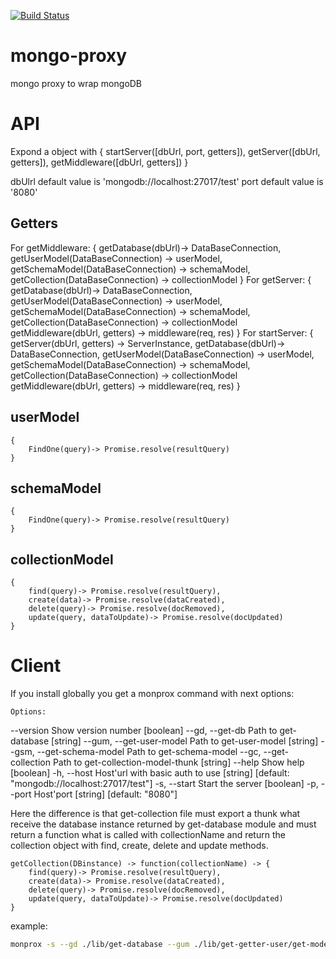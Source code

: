 [![Build Status](https://travis-ci.org/Cereceres/mongo-proxy.svg?branch=master)](https://travis-ci.org/Cereceres/mongo-proxy)


# mongo-proxy
mongo proxy to wrap mongoDB


# API 
Expond a object with {
    startServer([dbUrl, port, getters]),
    getServer([dbUrl, getters]),
    getMiddleware([dbUrl, getters])
}


dbUlrl default value is 'mongodb://localhost:27017/test'
port default value is '8080'


## Getters

For getMiddleware:
    {
        getDatabase(dbUrl)-> DataBaseConnection,
        getUserModel(DataBaseConnection) -> userModel,
        getSchemaModel(DataBaseConnection) -> schemaModel,
        getCollection(DataBaseConnection) -> collectionModel
    }
For getServer:
    {
        getDatabase(dbUrl)-> DataBaseConnection,
        getUserModel(DataBaseConnection) -> userModel,
        getSchemaModel(DataBaseConnection) -> schemaModel,
        getCollection(DataBaseConnection) -> collectionModel
        getMiddleware(dbUrl, getters) -> middleware(req, res)
    }
For startServer:
    {
        getServer(dbUrl, getters) -> ServerInstance,
        getDatabase(dbUrl)-> DataBaseConnection,
        getUserModel(DataBaseConnection) -> userModel,
        getSchemaModel(DataBaseConnection) -> schemaModel,
        getCollection(DataBaseConnection) -> collectionModel
        getMiddleware(dbUrl, getters) -> middleware(req, res)
    }

## userModel

    {
        FindOne(query)-> Promise.resolve(resultQuery)
    }

## schemaModel

    {
        FindOne(query)-> Promise.resolve(resultQuery)
    }

## collectionModel

    {
        find(query)-> Promise.resolve(resultQuery),
        create(data)-> Promise.resolve(dataCreated),
        delete(query)-> Promise.resolve(docRemoved),
        update(query, dataToUpdate)-> Promise.resolve(docUpdated)
    }



# Client

If you install globally you get a monprox command with next options:

    Options:
  --version                  Show version number                       [boolean]
  --gd, --get-db             Path to get-database                       [string]
  --gum, --get-user-model    Path to get-user-model                     [string]
  --gsm, --get-schema-model  Path to get-schema-model
  --gc, --get-collection     Path to get-collection-model-thunk         [string]
  --help                     Show help                                 [boolean]
  -h, --host                 Host'url with basic auth to use
                            [string] [default: "mongodb://localhost:27017/test"]
  -s, --start                Start the server                          [boolean]
  -p, --port                 Host'port                [string] [default: "8080"]


Here the difference is that get-collection file must export a thunk what receive the 
database instance returned by get-database module and must return a function what is called with collectionName and return the collection object with find, create, delete and update methods.


    getCollection(DBinstance) -> function(collectionName) -> {
        find(query)-> Promise.resolve(resultQuery),
        create(data)-> Promise.resolve(dataCreated),
        delete(query)-> Promise.resolve(docRemoved),
        update(query, dataToUpdate)-> Promise.resolve(docUpdated)
    }

example:

```bash
monprox -s --gd ./lib/get-database --gum ./lib/get-getter-user/get-model-user --gsm ./lib/get-getter-schema/get-model-schema --gc ./lib/get-getter-collection

```